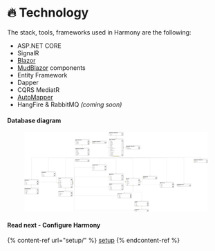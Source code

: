 # 🔥 Technology

The stack, tools, frameworks used in Harmony are the following:

* ASP.NET CORE
* SignalR
* [Blazor](https://dotnet.microsoft.com/en-us/apps/aspnet/web-apps/blazor)
* [MudBlazor](https://mudblazor.com/) components
* Entity Framework
* Dapper
* CQRS MediatR
* [AutoMapper](https://automapper.org/)
* HangFire & RabbitMQ _(coming soon)_

#### Database diagram

<figure><img src="../.gitbook/assets/database-diagram.png" alt=""><figcaption></figcaption></figure>

#### Read next - Configure Harmony

{% content-ref url="setup/" %}
[setup](setup/)
{% endcontent-ref %}
